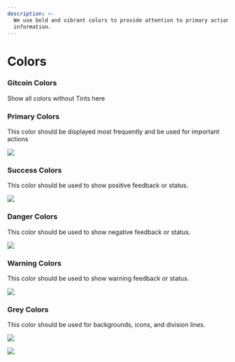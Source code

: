 ```yaml
---
description: >-
  We use bold and vibrant colors to provide attention to primary actions and
  information.
---
```


# Colors

### Gitcoin Colors

Show all colors without Tints here



### Primary Colors

This color should be displayed most frequently and be used for important actions

![](.gitbook/assets/color_primary.png)

### Success Colors

This color should be used to show positive feedback or status.

![](.gitbook/assets/color_success.png)

### Danger Colors

This color should be used to show negative feedback or status.

![](.gitbook/assets/color_danger.png)

### Warning Colors

This color should be used to show warning feedback or status.

![](.gitbook/assets/color_warning.png)

### Grey Colors

This color should be used for backgrounds, icons, and division lines.

![](.gitbook/assets/color_grey_1.png)

![](.gitbook/assets/color_grey_2.png)

